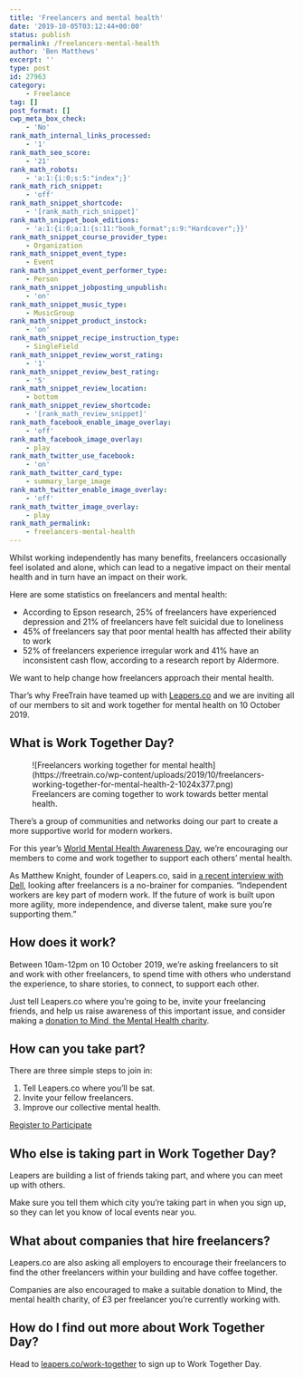 ```yaml
---
title: 'Freelancers and mental health'
date: '2019-10-05T03:12:44+00:00'
status: publish
permalink: /freelancers-mental-health
author: 'Ben Matthews'
excerpt: ''
type: post
id: 27963
category:
    - Freelance
tag: []
post_format: []
cwp_meta_box_check:
    - 'No'
rank_math_internal_links_processed:
    - '1'
rank_math_seo_score:
    - '21'
rank_math_robots:
    - 'a:1:{i:0;s:5:"index";}'
rank_math_rich_snippet:
    - 'off'
rank_math_snippet_shortcode:
    - '[rank_math_rich_snippet]'
rank_math_snippet_book_editions:
    - 'a:1:{i:0;a:1:{s:11:"book_format";s:9:"Hardcover";}}'
rank_math_snippet_course_provider_type:
    - Organization
rank_math_snippet_event_type:
    - Event
rank_math_snippet_event_performer_type:
    - Person
rank_math_snippet_jobposting_unpublish:
    - 'on'
rank_math_snippet_music_type:
    - MusicGroup
rank_math_snippet_product_instock:
    - 'on'
rank_math_snippet_recipe_instruction_type:
    - SingleField
rank_math_snippet_review_worst_rating:
    - '1'
rank_math_snippet_review_best_rating:
    - '5'
rank_math_snippet_review_location:
    - bottom
rank_math_snippet_review_shortcode:
    - '[rank_math_review_snippet]'
rank_math_facebook_enable_image_overlay:
    - 'off'
rank_math_facebook_image_overlay:
    - play
rank_math_twitter_use_facebook:
    - 'on'
rank_math_twitter_card_type:
    - summary_large_image
rank_math_twitter_enable_image_overlay:
    - 'off'
rank_math_twitter_image_overlay:
    - play
rank_math_permalink:
    - freelancers-mental-health
---
```

Whilst working independently has many benefits, freelancers occasionally feel isolated and alone, which can lead to a negative impact on their mental health and in turn have an impact on their work.  
  
Here are some statistics on freelancers and mental health:

- According to Epson research, 25% of freelancers have experienced depression and 21% of freelancers have felt suicidal due to loneliness
- 45% of freelancers say that poor mental health has affected their ability to work
- 52% of freelancers experience irregular work and 41% have an inconsistent cash flow, according to a research report by Aldermore.

We want to help change how freelancers approach their mental health.

Thar’s why FreeTrain have teamed up with [Leapers.co](http://www.leapers.co/work-together/) and we are inviting all of our members to sit and work together for mental health on 10 October 2019.

What is Work Together Day?
--------------------------

<figure class="wp-block-image">![Freelancers working together for mental health](https://freetrain.co/wp-content/uploads/2019/10/freelancers-working-together-for-mental-health-2-1024x377.png)<figcaption>Freelancers are coming together to work towards better mental health.</figcaption></figure>There’s a group of communities and networks doing our part to create a more supportive world for modern workers.

For this year’s [World Mental Health Awareness Day](http://www.leapers.co/work-together/#), we’re encouraging our members to come and work together to support each others’ mental health.

As Matthew Knight, founder of Leapers.co, said in [a recent interview with Dell](https://www.delltechnologies.com/en-us/perspectives/preparing-for-the-rise-of-the-non-permanent-workforce/), looking after freelancers is a no-brainer for companies. “Independent workers are key part of modern work. If the future of work is built upon more agility, more independence, and diverse talent, make sure you’re supporting them.”

How does it work?
-----------------

Between 10am-12pm on 10 October 2019, we’re asking freelancers to sit and work with other freelancers, to spend time with others who understand the experience, to share stories, to connect, to support each other.

Just tell Leapers.co where you’re going to be, invite your freelancing friends, and help us raise awareness of this important issue, and consider making a [donation to Mind, the Mental Health charity](https://www.justgiving.com/fundraising/leapers).

How can you take part?
----------------------

There are three simple steps to join in:

1. Tell Leapers.co where you’ll be sat.
2. Invite your fellow freelancers.
3. Improve our collective mental health.

[Register to Participate](https://thinkplaymake.us12.list-manage.com/track/click?u=8728e14e63f40cedae6c75dd4&id=56717a02ce&e=ff6cb462e3)

Who else is taking part in Work Together Day?
---------------------------------------------

Leapers are building a list of friends taking part, and where you can meet up with others.

Make sure you tell them which city you’re taking part in when you sign up, so they can let you know of local events near you.

What about companies that hire freelancers?
-------------------------------------------

Leapers.co are also asking all employers to encourage their freelancers to find the other freelancers within your building and have coffee together.

Companies are also encouraged to make a suitable donation to Mind, the mental health charity, of £3 per freelancer you’re currently working with.

How do I find out more about Work Together Day?
-----------------------------------------------

Head to [leapers.co/work-together](http://www.leapers.co/work-together/) to sign up to Work Together Day.